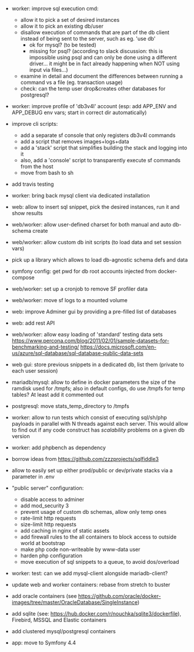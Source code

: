 - worker: improve sql execution cmd:
  + allow it to pick a set of desired instances
  + allow it to pick an existing db/user
  + disallow execution of commands that are part of the db client instead of being sent to the server, such as eg. 'use db'
    - ok for mysql? (to be tested)
    - missing for psql? (according to slack discussion: this is impossible using psql and can only be done using a different
      driver... it might be in fact already happening when NOT using input via files...)
  + examine in detail and document the differences between running a command vs a file (eg. transaction usage)
  + check: can the temp user drop&creates other databases for postgresql?

- worker: improve profile of 'db3v4l' account (esp: add APP_ENV and APP_DEBUG env vars; start in correct dir automatically)

- improve cli scripts:
  + add a separate sf console that only registers db3v4l commands
  + add a script that removes images+logs+data
  + add a 'stack' script that simplifies building the stack and logging into it
  + also, add a 'console' script to transparently execute sf commands from the host
  + move from bash to sh

- add travis testing

- worker: bring back mysql client via dedicated installation

- web: allow to insert sql snippet, pick the desired instances, run it and show results

- web/worker: allow user-defined charset for both manual and auto db-schema create

- web/worker: allow custom db init scripts (to load data and set session vars)

- pick up a library which allows to load db-agnostic schema defs and data

- symfony config: get pwd for db root accounts injected from docker-compose

- web/worker: set up a cronjob to remove SF profiler data

- web/worker: move sf logs to a mounted volume

- web: improve Adminer gui by providing a pre-filled list of databases 

- web: add rest API
  
- web/worker: allow easy loading of 'standard' testing data sets
  https://www.percona.com/blog/2011/02/01/sample-datasets-for-benchmarking-and-testing/
  https://docs.microsoft.com/en-us/azure/sql-database/sql-database-public-data-sets

- web gui: store previous snippets in a dedicated db, list them (private to each user session)

- mariadb/mysql: allow to define in docker parameters the size of the ramdisk used for /tmpfs; 
  also in default configs, do use /tmpfs for temp tables? At least add it commented out
 
- postgresql: move stats_temp_directory to /tmpfs

- worker: allow to run tests which consist of executing sql/sh/php payloads in parallel with N threads against each server.
  This would allow to find out if any code construct has _scalability_ problems on a given db version

- worker: add phpbench as dependency

- borrow ideas from https://github.com/zzzprojects/sqlfiddle3

- allow to easily set up either prod/public or dev/private stacks via a parameter in .env

- "public server" configuration:
  - disable access to adminer
  - add mod_security 3
  - prevent usage of custom db schemas, allow only temp ones
  - rate-limit http requests
  - size-limit http requests
  - add caching in nginx of static assets
  - add firewall rules to the all containers to block access to outside world at bootstrap
  - make php code non-writeable by www-data user
  - harden php configuration
  - move execution of sql snippets to a queue, to avoid dos/overload

- worker: test: can we add mysql-client alongside mariadb-client?

- update web and worker containers: rebase from stretch to buster

- add oracle containers (see https://github.com/oracle/docker-images/tree/master/OracleDatabase/SingleInstance)

- add sqlite (see: https://hub.docker.com/r/nouchka/sqlite3/dockerfile), Firebird, MSSQL and Elastic containers 

- add clustered mysql/postgresql containers

- app: move to Symfony 4.4
